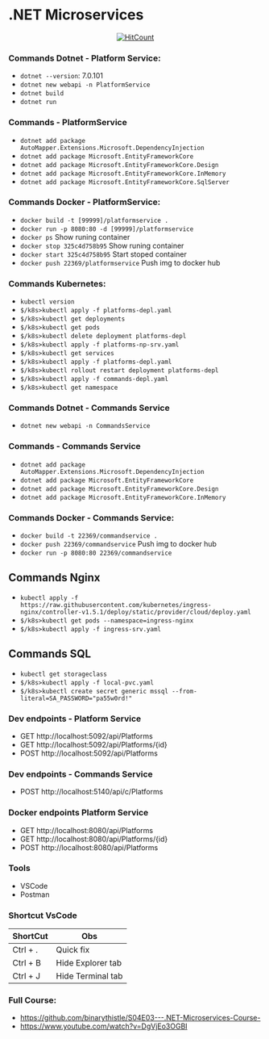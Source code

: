 # .NET Microservices

<div align="center">

[![HitCount](https://hits.dwyl.com/rlinsdev/.NET-Microservices.svg?style=flat-square&show=unique)](http://hits.dwyl.com/rlinsdev/.NET-Microservices)

</div>

### Commands Dotnet - Platform Service:
* `dotnet --version`: 7.0.101
* `dotnet new webapi -n PlatformService`
* `dotnet build`
* `dotnet run`

### Commands - PlatformService
* `dotnet add package AutoMapper.Extensions.Microsoft.DependencyInjection`
* `dotnet add package Microsoft.EntityFrameworkCore`
* `dotnet add package Microsoft.EntityFrameworkCore.Design`
* `dotnet add package Microsoft.EntityFrameworkCore.InMemory`
* `dotnet add package Microsoft.EntityFrameworkCore.SqlServer`

### Commands Docker - PlatformService:
* `docker build -t [99999]/platformservice .`
* `docker run -p 8080:80 -d [99999]/platformservice`
* `docker ps` Show runing container 
* `docker stop 325c4d758b95` Show runing container 
* `docker start 325c4d758b95` Start stoped container
* `docker push 22369/platformservice` Push img to docker hub

### Commands Kubernetes:
* `kubectl version` 
* `$/k8s>kubectl apply -f platforms-depl.yaml`
* `$/k8s>kubectl get deployments`
* `$/k8s>kubectl get pods`
* `$/k8s>kubectl delete deployment platforms-depl`
* `$/k8s>kubectl apply -f platforms-np-srv.yaml`
* `$/k8s>kubectl get services`
* `$/k8s>kubectl apply -f platforms-depl.yaml`
* `$/k8s>kubectl rollout restart deployment platforms-depl`
* `$/k8s>kubectl apply -f commands-depl.yaml`
* `$/k8s>kubectl get namespace`


### Commands Dotnet - Commands Service
* `dotnet new webapi -n CommandsService`

### Commands - Commands Service
* `dotnet add package AutoMapper.Extensions.Microsoft.DependencyInjection`
* `dotnet add package Microsoft.EntityFrameworkCore`
* `dotnet add package Microsoft.EntityFrameworkCore.Design`
* `dotnet add package Microsoft.EntityFrameworkCore.InMemory`

### Commands Docker - Commands Service:
* `docker build -t 22369/commandservice .`
* `docker push 22369/commandservice` Push img to docker hub
* `docker run -p 8080:80 22369/commandservice`

## Commands Nginx
* `kubectl apply -f https://raw.githubusercontent.com/kubernetes/ingress-nginx/controller-v1.5.1/deploy/static/provider/cloud/deploy.yaml` 
* `$/k8s>kubectl get pods --namespace=ingress-nginx`
* `$/k8s>kubectl apply -f ingress-srv.yaml`

## Commands SQL
* `kubectl get storageclass`
* `$/k8s>kubectl apply -f local-pvc.yaml`
* `$/k8s>kubectl create secret generic mssql --from-literal=SA_PASSWORD="pa55w0rd!"`

### Dev endpoints - Platform Service
* GET  http://localhost:5092/api/Platforms
* GET  http://localhost:5092/api/Platforms/{id}
* POST http://localhost:5092/api/Platforms

### Dev endpoints - Commands Service
* POST http://localhost:5140/api/c/Platforms

### Docker endpoints Platform Service
* GET  http://localhost:8080/api/Platforms
* GET  http://localhost:8080/api/Platforms/{id}
* POST http://localhost:8080/api/Platforms

### Tools
* VSCode
* Postman



### Shortcut VsCode
| ShortCut | Obs |
|-|-
|Ctrl + .|Quick fix |
|Ctrl + B|Hide Explorer tab |
|Ctrl + J|Hide Terminal tab |

### Full Course:
* https://github.com/binarythistle/S04E03---.NET-Microservices-Course-
* https://www.youtube.com/watch?v=DgVjEo3OGBI
